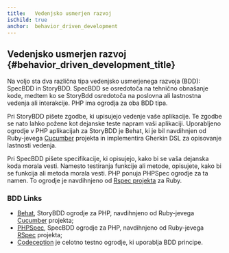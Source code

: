 ```yaml
---
title:   Vedenjsko usmerjen razvoj
isChild: true
anchor:  behavior_driven_development
---
```


## Vedenjsko usmerjen razvoj {#behavior_driven_development_title}

Na voljo sta dva različna tipa vedenjsko usmerjenega razvoja (BDD): SpecBDD in StoryBDD. SpecBDD se osredotoča na tehnično obnašanje kode,
medtem ko se StoryBdd osredotoča na poslovna ali lastnostna vedenja ali interakcije. PHP ima ogrodja za oba BDD tipa.

Pri StoryBDD pišete zgodbe, ki upisujejo vedenje vaše aplikacije. Te zgodbe
se nato lahko požene kot dejanske teste napram vaši aplikaciji. Uporabljeno ogrodje v PHP aplikacijah za StoryBDD
je Behat, ki je bil navdihnjen od Ruby-jevega [Cucumber](http://cukes.info) projekta in implementira Gherkin DSL
za opisovanje lastnosti vedenja.

Pri SpecBDD pišete specifikacije, ki opisujejo, kako bi se vaša dejanska koda morala vesti. Namesto testiranja
funkcije ali metode, opisujete, kako bi se funkcija ali metoda morala vesti. PHP ponuja PHPSpec ogrodje za ta namen.
To ogrodje je navdihnjeno od [Rspec projekta](http://rspec.info/) za Ruby.

### BDD Links

* [Behat](http://behat.org/), StoryBDD ogrodje za PHP, navdihnjeno od Ruby-jevega [Cucumber](http://cukes.info/) projekta;
* [PHPSpec](http://www.phpspec.net/), SpecBDD ogrodje za PHP, navdihnjeno od Ruby-jevega [RSpec](http://rspec.info/) projekta;
* [Codeception](http://codeception.com) je celotno testno ogrodje, ki uporablja BDD principe.


